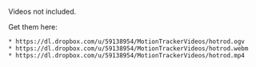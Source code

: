 Videos not included.

Get them here:

	* https://dl.dropbox.com/u/59138954/MotionTrackerVideos/hotrod.ogv
	* https://dl.dropbox.com/u/59138954/MotionTrackerVideos/hotrod.webm
	* https://dl.dropbox.com/u/59138954/MotionTrackerVideos/hotrod.mp4

